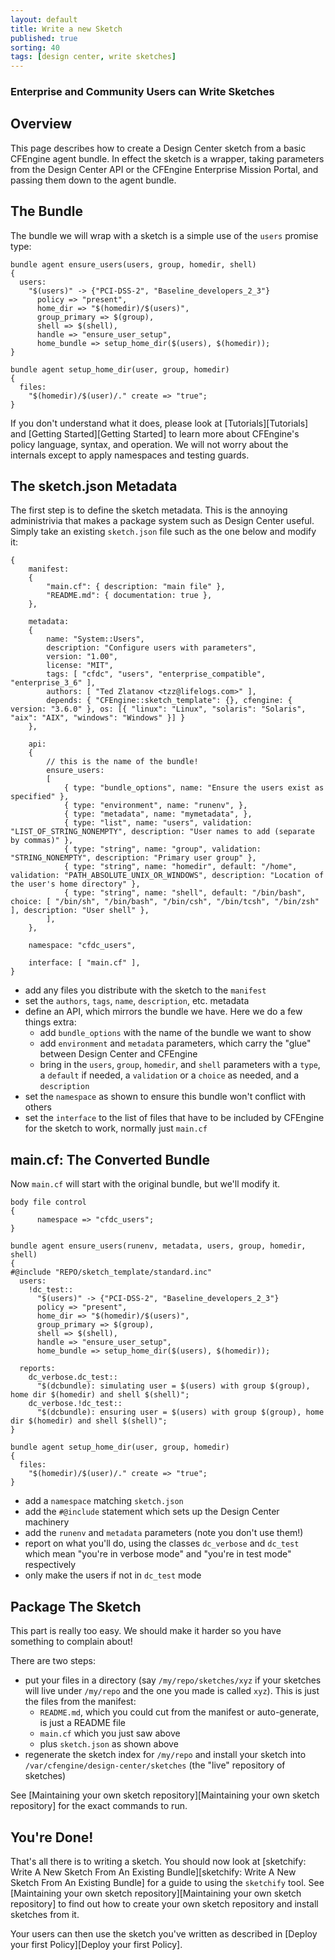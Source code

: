 ```yaml
---
layout: default
title: Write a new Sketch
published: true
sorting: 40
tags: [design center, write sketches]
---
```


### Enterprise and Community Users can Write Sketches

## Overview

This page describes how to create a Design Center sketch from a basic
CFEngine agent bundle. In effect the sketch is a wrapper, taking
parameters from the Design Center API or the CFEngine Enterprise
Mission Portal, and passing them down to the agent bundle.

## The Bundle

The bundle we will wrap with a sketch is a simple use of the `users`
promise type:

```cfengine
bundle agent ensure_users(users, group, homedir, shell)
{
  users:
    "$(users)" -> {"PCI-DSS-2", "Baseline_developers_2_3"}
      policy => "present",
      home_dir => "$(homedir)/$(users)",
      group_primary => $(group),
      shell => $(shell),
      handle => "ensure_user_setup",
      home_bundle => setup_home_dir($(users), $(homedir));
}

bundle agent setup_home_dir(user, group, homedir)
{
  files:
    "$(homedir)/$(user)/." create => "true";
}
```

If you don't understand what it does, please look at
[Tutorials][Tutorials] and [Getting Started][Getting Started] to learn
more about CFEngine's policy language, syntax, and operation. We will
not worry about the internals except to apply namespaces and testing
guards.

## The sketch.json Metadata

The first step is to define the sketch metadata. This is the annoying
administrivia that makes a package system such as Design Center
useful. Simply take an existing `sketch.json` file such as the one below and modify it:

```
{
    manifest:
    {
        "main.cf": { description: "main file" },
        "README.md": { documentation: true },
    },

    metadata:
    {
        name: "System::Users",
	    description: "Configure users with parameters",
        version: "1.00",
        license: "MIT",
        tags: [ "cfdc", "users", "enterprise_compatible", "enterprise_3_6" ],
        authors: [ "Ted Zlatanov <tzz@lifelogs.com>" ],
        depends: { "CFEngine::sketch_template": {}, cfengine: { version: "3.6.0" }, os: [{ "linux": "Linux", "solaris": "Solaris", "aix": "AIX", "windows": "Windows" }] }
    },

    api:
    {
        // this is the name of the bundle!
        ensure_users:
        [
            { type: "bundle_options", name: "Ensure the users exist as specified" },
            { type: "environment", name: "runenv", },
            { type: "metadata", name: "mymetadata", },
	        { type: "list", name: "users", validation: "LIST_OF_STRING_NONEMPTY", description: "User names to add (separate by commas)" },
	        { type: "string", name: "group", validation: "STRING_NONEMPTY", description: "Primary user group" },
            { type: "string", name: "homedir", default: "/home", validation: "PATH_ABSOLUTE_UNIX_OR_WINDOWS", description: "Location of the user's home directory" },
            { type: "string", name: "shell", default: "/bin/bash", choice: [ "/bin/sh", "/bin/bash", "/bin/csh", "/bin/tcsh", "/bin/zsh" ], description: "User shell" },
        ],
    },

    namespace: "cfdc_users",

    interface: [ "main.cf" ],
}
```

* add any files you distribute with the sketch to the `manifest`
* set the `authors`, `tags`, `name`, `description`, etc. metadata
* define an API, which mirrors the bundle we have.  Here we do a few things extra:
  * add `bundle_options` with the name of the bundle we want to show
  * add `environment` and `metadata` parameters, which carry the "glue" between Design Center and CFEngine
  * bring in the `users`, `group`, `homedir`, and `shell` parameters with a `type`, a `default` if needed, a `validation` or a `choice` as needed, and a `description`
* set the `namespace` as shown to ensure this bundle won't conflict with others
* set the `interface` to the list of files that have to be included by CFEngine for the sketch to work, normally just `main.cf`

## main.cf: The Converted Bundle

Now `main.cf` will start with the original bundle, but we'll modify it.

```cfengine
body file control
{
      namespace => "cfdc_users";
}

bundle agent ensure_users(runenv, metadata, users, group, homedir, shell)
{
#@include "REPO/sketch_template/standard.inc"
  users:
    !dc_test::
      "$(users)" -> {"PCI-DSS-2", "Baseline_developers_2_3"}
      policy => "present",
      home_dir => "$(homedir)/$(users)",
      group_primary => $(group),
      shell => $(shell),
      handle => "ensure_user_setup",
      home_bundle => setup_home_dir($(users), $(homedir));

  reports:
    dc_verbose.dc_test::
      "$(dcbundle): simulating user = $(users) with group $(group), home dir $(homedir) and shell $(shell)";
    dc_verbose.!dc_test::
      "$(dcbundle): ensuring user = $(users) with group $(group), home dir $(homedir) and shell $(shell)";
}

bundle agent setup_home_dir(user, group, homedir)
{
  files:
    "$(homedir)/$(user)/." create => "true";
}
```

* add a `namespace` matching `sketch.json`
* add the `#@include` statement which sets up the Design Center machinery
* add the `runenv` and `metadata` parameters (note you don't use them!)
* report on what you'll do, using the classes `dc_verbose` and `dc_test` which mean "you're in verbose mode" and "you're in test mode" respectively
* only make the users if not in `dc_test` mode

## Package The Sketch

This part is really too easy.  We should make it harder so you have something to complain about!

There are two steps:

* put your files in a directory (say `/my/repo/sketches/xyz` if your sketches will live under `/my/repo` and the one you made is called `xyz`). This is just the files from the manifest:
    * `README.md`, which you could cut from the manifest or auto-generate, is just a README file
    * `main.cf` which you just saw above
    * plus `sketch.json` as shown above
* regenerate the sketch index for `/my/repo` and install your sketch into `/var/cfengine/design-center/sketches` (the "live" repository of sketches)

See [Maintaining your own sketch repository][Maintaining your own sketch repository] for the exact commands to run.

## You're Done!

That's all there is to writing a sketch. You should now look at
[sketchify: Write A New Sketch From An Existing Bundle][sketchify: Write A New Sketch From An Existing Bundle]
for a guide to using the `sketchify` tool. See
[Maintaining your own sketch repository][Maintaining your own sketch repository]
to find out how to create your own sketch repository and install sketches from it.

Your users can then use the sketch you've written as described in
[Deploy your first Policy][Deploy your first Policy].

